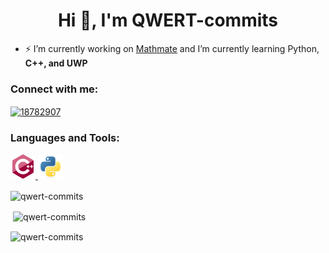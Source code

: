 <h1 align="center">Hi 👋, I'm QWERT-commits</h1>

- ⚡ I’m currently working on [Mathmate](https://github.com/QWERT-commits/Mathmate) and I’m currently learning Python, **C++, and UWP**

<h3 align="left">Connect with me:</h3>
<p align="left">
<a href="https://stackoverflow.com/users/18782907" target="blank"><img align="center" src="https://raw.githubusercontent.com/rahuldkjain/github-profile-readme-generator/master/src/images/icons/Social/stack-overflow.svg" alt="18782907" height="30" width="40" /></a>
</p>

<h3 align="left">Languages and Tools:</h3>
<p align="left"> <a href="https://www.w3schools.com/cpp/" target="_blank" rel="noreferrer"> <img src="https://raw.githubusercontent.com/devicons/devicon/master/icons/cplusplus/cplusplus-original.svg" alt="cplusplus" width="40" height="40"/> </a> <a href="https://www.python.org" target="_blank" rel="noreferrer"> <img src="https://raw.githubusercontent.com/devicons/devicon/master/icons/python/python-original.svg" alt="python" width="40" height="40"/> </a> </p>

    

<p><img align="center" src="https://github-readme-stats.vercel.app/api/top-langs?username=qwert-commits&show_icons=true&theme=dark&bg_color=151515&locale=en&layout=compact" alt="qwert-commits" /></p>

    

<p>&nbsp;<img align="center" src="https://github-readme-stats.vercel.app/api?username=qwert-commits&show_icons=true&theme=dark&bg_color=151515&locale=en" alt="qwert-commits" /></p>

    

<p><img align="center" src="https://github-readme-streak-stats.herokuapp.com/?user=qwert-commits&theme=dark" alt="qwert-commits" /></p>
